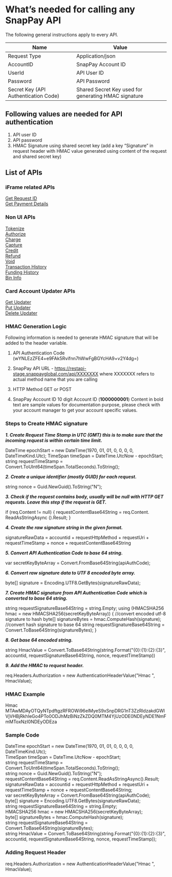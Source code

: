 # What’s needed for calling any SnapPay API

The following general instructions apply to every API.

| Name                                 | Value                                                |
|--------------------------------------|------------------------------------------------------|
| Request Type                         | Application/json                                     |
| AccountID                            | SnapPay Account ID                                   |
| UserId                               | API User ID                                          |
| Password                             | API Password                                         |
| Secret Key (API Authentication Code) | Shared Secret Key used for generating HMAC signature |

## Following values are needed for API authentication

1.  API user ID
2.  API password
3.  HMAC Signature using shared secret key (add a key “Signature” in request header with HMAC value generated using content of the request and shared secret key)



## List of APIs  
  
### iFrame related APIs

[Get Request ID](../api/?type=post&path=/api/interop/GetRequestID)  
[Get Payment Details](../api/?type=post&path=/api/interop/GetPaymentDetails)

### Non UI APIs

[Tokenize](../api/?type=post&path=/api/interop/Tokenize)  
[Authorize](../api/?type=post&path=/api/interop/Authorize)  
[Charge](../api/?type=post&path=/api/interop/Charge)  
[Capture](../api/?type=post&path=/api/interop/Capture)  
[Credit](../api/?type=post&path=/api/interop/Credit)  
[Refund](../api/?type=post&path=/api/interop/Refund)  
[Void](../api/?type=post&path=/api/interop/Void)  
[Transaction History](../api/?type=post&path=/api/interop/TransactionHistory)  
[Funding History](../api/?type=post&path=/api/interop/FundingHistory)  
[Bin Info](../api/?type=post&path=/api/interop/binapi)  

### Card Account Updater APIs

[Get Updater](../api/?type=post&path=/AccountUpdater/GetUpdater)  
[Put Updater](../api/?type=post&path=/AccountUpdater/PutUpdater)  
[Delete Updater](../api/?type=post&path=/AccountUpdater/DeleteUpdater)  

### HMAC Generation Logic

Following information is needed to generate HMAC signature that will be added to the header variable. 

1. API Authentication Code (wYNLEzZFE4+e9FAk5Rvifnn7hWwFgBGYcHA9+v2Y4dg=)
  
2. SnapPay API URL - https://restapi-stage.snappayglobal.com/api/XXXXXXX where XXXXXXX refers to actual method name that you are calling
  
3. HTTP Method GET or POST 
  
4. SnapPay Account ID 10 digit Account ID (**1000000001**) 
Content in bold text are sample values for documentation purpose, please check with your account manager to get your account specific values.

### Steps to Create HMAC signature


**_1.	Create Request Time Stamp in UTC (GMT) this is to make sure that the incoming request is within certain time limit._**

DateTime epochStart = new DateTime(1970, 01, 01, 0, 0, 0, 0, DateTimeKind.Utc); TimeSpan timeSpan = DateTime.UtcNow - epochStart; 
string requestTimeStamp = Convert.ToUInt64(timeSpan.TotalSeconds).ToString();

**_2.	Create a unique identifier (mostly GUID) for each request._**

string nonce = Guid.NewGuid().ToString("N");

**_3.	Check if the request contains body, usually will be null with HTTP GET requests. Leave this step if the request is GET._**

if (req.Content != null) 
{ 
requestContentBase64String = req.Content. ReadAsStringAsync ().Result; 
}

**_4.	Create the raw signature string in the given format._**

signatureRawData = accountid + requestHttpMethod + requestUri + requestTimeStamp + nonce + requestContentBase64String

**_5.	Convert API Authentication Code to base 64 string._**

var secretKeyByteArray = Convert.FromBase64String(apiAuthCode);

**_6.	Convert raw signature data to UTF 8 encoded byte array._**

byte[] signature = Encoding.UTF8.GetBytes(signatureRawData);

**_7.	Create HMAC signature from API Authentication Code which is converted to base 64 string._**

string requestSignatureBase64String = string.Empty; 
using (HMACSHA256 hmac = new HMACSHA256(secretKeyByteArray)) 
{ 
//convert encoded utf-8 signature to hash 
byte[] signatureBytes = hmac.ComputeHash(signature); 
//convert hash signature to base 64 string 
requestSignatureBase64String = Convert.ToBase64String(signatureBytes); 
}


**_8.	Get base 64 encoded string._**

string HmacValue = Convert.ToBase64String(string.Format("{0}:{1}:{2}:{3}", accountid, requestSignatureBase64String, nonce, requestTimeStamp))

**_9.	Add the HMAC to request header._**

req.Headers.Authorization = new AuthenticationHeaderValue("Hmac ", HmacValue);


### HMAC Example  
Hmac MTAwMDAyOTQyNTpdftgzRFROWi96elMyeS9xSnpDRG1nT3ZzRldzakdGWlVjVHBjRkhIeGo4PTo0ODJhMzBiNzZkZDQ0MTM4YjUzODE0NDEyNDE1NmFmMToxNzI0NDEyODEza

### Sample Code  
DateTime epochStart = new DateTime(1970, 01, 01, 0, 0, 0, 0, DateTimeKind.Utc); <br>
TimeSpan timeSpan = DateTime.UtcNow - epochStart;<br>
string requestTimeStamp = Convert.ToUInt64(timeSpan.TotalSeconds).ToString();<br>
string nonce = Guid.NewGuid().ToString("N");<br>
requestContentBase64String = req.Content.ReadAsStringAsync().Result;<br>
signatureRawData = accountid + requestHttpMethod + requestUri + requestTimeStamp + nonce + requestContentBase64String;<br>
var secretKeyByteArray = Convert.FromBase64String(apiAuthCode);<br>
byte[] signature = Encoding.UTF8.GetBytes(signatureRawData);<br>
string requestSignatureBase64String = string.Empty;<br>
HMACSHA256 hmac = new HMACSHA256(secretKeyByteArray);<br>
byte[] signatureBytes = hmac.ComputeHash(signature);<br>
string requestSignatureBase64String = Convert.ToBase64String(signatureBytes);<br>
string HmacValue = Convert.ToBase64String(string.Format("{0}:{1}:{2}:{3}", accountid, requestSignatureBase64String, nonce, requestTimeStamp));<br>

### Adding Request Header 
req.Headers.Authorization = new AuthenticationHeaderValue("Hmac ", HmacValue);

